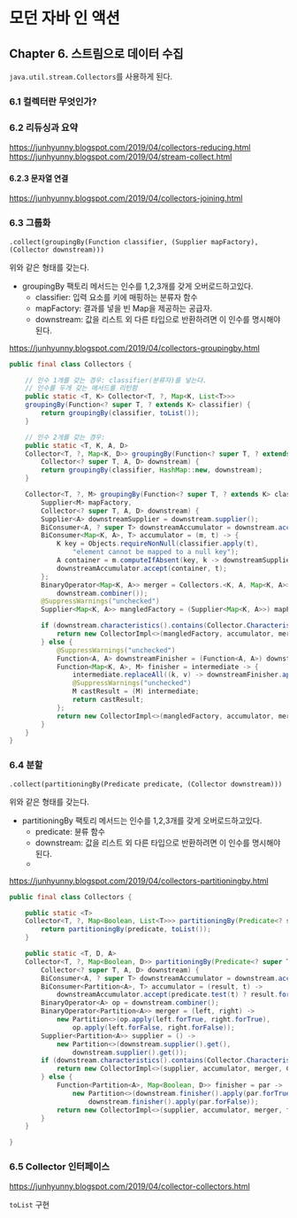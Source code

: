 # 모던 자바 인 액션

## Chapter 6. 스트림으로 데이터 수집

`java.util.stream.Collectors`를 사용하게 된다.

### 6.1 컬렉터란 무엇인가?


### 6.2 리듀싱과 요약
https://junhyunny.blogspot.com/2019/04/collectors-reducing.html
https://junhyunny.blogspot.com/2019/04/stream-collect.html

#### 6.2.3 문자열 연결

https://junhyunny.blogspot.com/2019/04/collectors-joining.html


### 6.3 그룹화

`.collect(groupingBy(Function classifier, (Supplier mapFactory), (Collector downstream)))`

위와 같은 형태를 갖는다.

- groupingBy 팩토리 메서드는 인수를 1,2,3개를 갖게 오버로드하고있다.
  - classifier: 입력 요소를 키에 매핑하는 분류자 함수
  - mapFactory: 결과를 넣을 빈 Map을 제공하는 공급자.
  - downstream: 값을 리스트 외 다른 타입으로 반환하려면 이 인수를 명시해야 된다.

https://junhyunny.blogspot.com/2019/04/collectors-groupingby.html

```java
public final class Collectors {

    // 인수 1개를 갖는 경우: classifier(분류자)를 넣는다.
    // 인수를 두개 갖는 메서드를 리턴함
    public static <T, K> Collector<T, ?, Map<K, List<T>>>
    groupingBy(Function<? super T, ? extends K> classifier) {
        return groupingBy(classifier, toList());
    }

    // 인수 2개를 갖는 경우:
    public static <T, K, A, D>
    Collector<T, ?, Map<K, D>> groupingBy(Function<? super T, ? extends K> classifier,
        Collector<? super T, A, D> downstream) {
        return groupingBy(classifier, HashMap::new, downstream);
    }

    Collector<T, ?, M> groupingBy(Function<? super T, ? extends K> classifier,
        Supplier<M> mapFactory,
        Collector<? super T, A, D> downstream) {
        Supplier<A> downstreamSupplier = downstream.supplier();
        BiConsumer<A, ? super T> downstreamAccumulator = downstream.accumulator();
        BiConsumer<Map<K, A>, T> accumulator = (m, t) -> {
            K key = Objects.requireNonNull(classifier.apply(t),
                "element cannot be mapped to a null key");
            A container = m.computeIfAbsent(key, k -> downstreamSupplier.get());
            downstreamAccumulator.accept(container, t);
        };
        BinaryOperator<Map<K, A>> merger = Collectors.<K, A, Map<K, A>>mapMerger(
            downstream.combiner());
        @SuppressWarnings("unchecked")
        Supplier<Map<K, A>> mangledFactory = (Supplier<Map<K, A>>) mapFactory;

        if (downstream.characteristics().contains(Collector.Characteristics.IDENTITY_FINISH)) {
            return new CollectorImpl<>(mangledFactory, accumulator, merger, CH_ID);
        } else {
            @SuppressWarnings("unchecked")
            Function<A, A> downstreamFinisher = (Function<A, A>) downstream.finisher();
            Function<Map<K, A>, M> finisher = intermediate -> {
                intermediate.replaceAll((k, v) -> downstreamFinisher.apply(v));
                @SuppressWarnings("unchecked")
                M castResult = (M) intermediate;
                return castResult;
            };
            return new CollectorImpl<>(mangledFactory, accumulator, merger, finisher, CH_NOID);
        }
    }
}
```

### 6.4 분할

`.collect(partitioningBy(Predicate predicate, (Collector downstream)))`

위와 같은 형태를 갖는다.

- partitioningBy 팩토리 메서드는 인수를 1,2,3개를 갖게 오버로드하고있다.
  - predicate: 뷴류 함수
  - downstream: 값을 리스트 외 다른 타입으로 반환하려면 이 인수를 명시해야 된다.
  -
https://junhyunny.blogspot.com/2019/04/collectors-partitioningby.html

```java
public final class Collectors {

    public static <T>
    Collector<T, ?, Map<Boolean, List<T>>> partitioningBy(Predicate<? super T> predicate) {
        return partitioningBy(predicate, toList());
    }

    public static <T, D, A>
    Collector<T, ?, Map<Boolean, D>> partitioningBy(Predicate<? super T> predicate,
        Collector<? super T, A, D> downstream) {
        BiConsumer<A, ? super T> downstreamAccumulator = downstream.accumulator();
        BiConsumer<Partition<A>, T> accumulator = (result, t) ->
            downstreamAccumulator.accept(predicate.test(t) ? result.forTrue : result.forFalse, t);
        BinaryOperator<A> op = downstream.combiner();
        BinaryOperator<Partition<A>> merger = (left, right) ->
            new Partition<>(op.apply(left.forTrue, right.forTrue),
                op.apply(left.forFalse, right.forFalse));
        Supplier<Partition<A>> supplier = () ->
            new Partition<>(downstream.supplier().get(),
                downstream.supplier().get());
        if (downstream.characteristics().contains(Collector.Characteristics.IDENTITY_FINISH)) {
            return new CollectorImpl<>(supplier, accumulator, merger, CH_ID);
        } else {
            Function<Partition<A>, Map<Boolean, D>> finisher = par ->
                new Partition<>(downstream.finisher().apply(par.forTrue),
                    downstream.finisher().apply(par.forFalse));
            return new CollectorImpl<>(supplier, accumulator, merger, finisher, CH_NOID);
        }
    }

}
```

### 6.5 Collector 인터페이스

https://junhyunny.blogspot.com/2019/04/collector-collectors.html

`toList` 구현

